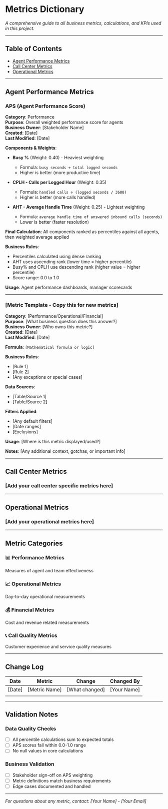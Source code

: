 # Metrics Dictionary

*A comprehensive guide to all business metrics, calculations, and KPIs used in this project.*

---

## Table of Contents
- [Agent Performance Metrics](#agent-performance-metrics)
- [Call Center Metrics](#call-center-metrics)
- [Operational Metrics](#operational-metrics)

---

## Agent Performance Metrics

### APS (Agent Performance Score)
**Category**: Performance  
**Purpose**: Overall weighted performance score for agents  
**Business Owner**: [Stakeholder Name]  
**Created**: [Date]  
**Last Modified**: [Date]

**Components & Weights**:
- **Busy %** (Weight: 0.40) - Heaviest weighting
  - Formula: `busy seconds ÷ total logged seconds`
  - Higher is better (more productive time)
  
- **CPLH - Calls per Logged Hour** (Weight: 0.35)
  - Formula: `handled calls ÷ (logged seconds / 3600)`
  - Higher is better (more calls handled)
  
- **AHT - Average Handle Time** (Weight: 0.25) - Lightest weighting
  - Formula: `average handle time of answered inbound calls (seconds)`
  - Lower is better (faster resolution)

**Final Calculation**: All components ranked as percentiles against all agents, then weighted average applied

**Business Rules**:
- Percentiles calculated using dense ranking
- AHT uses ascending rank (lower time = higher percentile)
- Busy% and CPLH use descending rank (higher value = higher percentile)
- Score range: 0.0 to 1.0

**Usage**: Agent performance dashboards, manager scorecards

---

### [Metric Template - Copy this for new metrics]
**Category**: [Performance/Operational/Financial]  
**Purpose**: [What business question does this answer?]  
**Business Owner**: [Who owns this metric?]  
**Created**: [Date]  
**Last Modified**: [Date]

**Formula**: `[Mathematical formula or logic]`

**Business Rules**:
- [Rule 1]
- [Rule 2]
- [Any exceptions or special cases]

**Data Sources**: 
- [Table/Source 1]
- [Table/Source 2]

**Filters Applied**:
- [Any default filters]
- [Date ranges]
- [Exclusions]

**Usage**: [Where is this metric displayed/used?]

**Notes**: [Any additional context, gotchas, or important info]

---

## Call Center Metrics

### [Add your call center specific metrics here]

---

## Operational Metrics

### [Add your operational metrics here]

---

## Metric Categories

### 📊 **Performance Metrics**
Measures of agent and team effectiveness

### 📈 **Operational Metrics**  
Day-to-day operational measurements

### 💰 **Financial Metrics**
Cost and revenue related measurements

### 📞 **Call Quality Metrics**
Customer experience and service quality measures

---

## Change Log

| Date | Metric | Change | Changed By |
|------|--------|--------|------------|
| [Date] | [Metric Name] | [What changed] | [Your Name] |
| | | | |

---

## Validation Notes

### Data Quality Checks
- [ ] All percentile calculations sum to expected totals
- [ ] APS scores fall within 0.0-1.0 range
- [ ] No null values in core calculations

### Business Validation
- [ ] Stakeholder sign-off on APS weighting
- [ ] Metric definitions match business requirements
- [ ] Edge cases documented and handled

---

*For questions about any metric, contact: [Your Name] - [Your Email]*